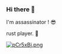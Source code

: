 ### Hi there 👋

I'm assassinator ! :sunglasses:

rust player. 🦀

[![pCr5xBj.png](https://s1.ax1x.com/2023/07/03/pCr5xBj.png)](https://imgse.com/i/pCr5xBj)

<!--
**assassinatorsss/assassinatorsss** is a ✨ _special_ ✨ repository because its `README.md` (this file) appears on your GitHub profile.

Here are some ideas to get you started:

- 🔭 I’m currently working on ...
- 🌱 I’m currently learning ...
- 👯 I’m looking to collaborate on ...
- 🤔 I’m looking for help with ...
- 💬 Ask me about ...
- 📫 How to reach me: ...
- 😄 Pronouns: ...
- ⚡ Fun fact: ...
-->

